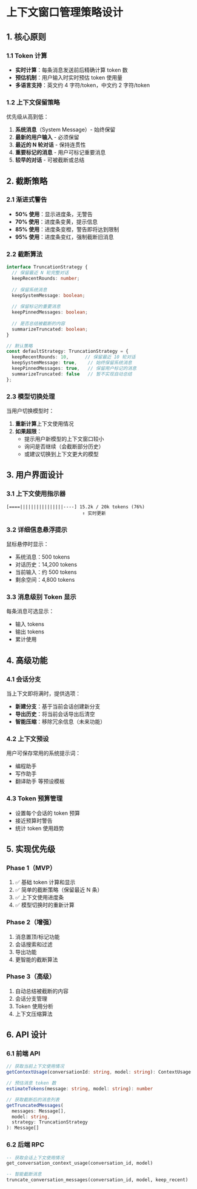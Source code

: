 # 上下文窗口管理策略设计

## 1. 核心原则

### 1.1 Token 计算
- **实时计算**：每条消息发送前后精确计算 token 数
- **预估机制**：用户输入时实时预估 token 使用量
- **多语言支持**：英文约 4 字符/token，中文约 2 字符/token

### 1.2 上下文保留策略
优先级从高到低：
1. **系统消息**（System Message）- 始终保留
2. **最新的用户输入** - 必须保留
3. **最近的 N 轮对话** - 保持连贯性
4. **重要标记的消息** - 用户可标记重要消息
5. **较早的对话** - 可被截断或总结

## 2. 截断策略

### 2.1 渐进式警告
- **50% 使用**：显示进度条，无警告
- **70% 使用**：进度条变黄，提示信息
- **85% 使用**：进度条变橙，警告即将达到限制
- **95% 使用**：进度条变红，强制截断旧消息

### 2.2 截断算法
```typescript
interface TruncationStrategy {
  // 保留最近 N 轮完整对话
  keepRecentRounds: number;
  
  // 保留系统消息
  keepSystemMessage: boolean;
  
  // 保留标记的重要消息
  keepPinnedMessages: boolean;
  
  // 是否总结被截断的内容
  summarizeTruncated: boolean;
}

// 默认策略
const defaultStrategy: TruncationStrategy = {
  keepRecentRounds: 10,      // 保留最近 10 轮对话
  keepSystemMessage: true,    // 始终保留系统消息
  keepPinnedMessages: true,   // 保留用户标记的消息
  summarizeTruncated: false   // 暂不实现自动总结
};
```

### 2.3 模型切换处理
当用户切换模型时：
1. **重新计算**上下文使用情况
2. **如果超限**：
   - 提示用户新模型的上下文窗口较小
   - 询问是否继续（会截断部分历史）
   - 或建议切换到上下文更大的模型

## 3. 用户界面设计

### 3.1 上下文使用指示器
```
[====||||||||||||||||----] 15.2k / 20k tokens (76%)
                            ↑ 实时更新
```

### 3.2 详细信息悬浮提示
鼠标悬停时显示：
- 系统消息：500 tokens
- 对话历史：14,200 tokens  
- 当前输入：约 500 tokens
- 剩余空间：4,800 tokens

### 3.3 消息级别 Token 显示
每条消息可选显示：
- 输入 tokens
- 输出 tokens
- 累计使用

## 4. 高级功能

### 4.1 会话分支
当上下文即将满时，提供选项：
- **新建分支**：基于当前会话创建新分支
- **导出历史**：将当前会话导出后清空
- **智能压缩**：移除冗余信息（未来功能）

### 4.2 上下文预设
用户可保存常用的系统提示词：
- 编程助手
- 写作助手
- 翻译助手
等预设模板

### 4.3 Token 预算管理
- 设置每个会话的 token 预算
- 接近预算时警告
- 统计 token 使用趋势

## 5. 实现优先级

### Phase 1（MVP）
1. ✅ 基础 token 计算和显示
2. ✅ 简单的截断策略（保留最近 N 条）
3. ✅ 上下文使用进度条
4. ✅ 模型切换时的重新计算

### Phase 2（增强）
1. 消息置顶/标记功能
2. 会话搜索和过滤
3. 导出功能
4. 更智能的截断算法

### Phase 3（高级）
1. 自动总结被截断的内容
2. 会话分支管理
3. Token 使用分析
4. 上下文压缩算法

## 6. API 设计

### 6.1 前端 API
```typescript
// 获取当前上下文使用情况
getContextUsage(conversationId: string, model: string): ContextUsage

// 预估消息 token 数
estimateTokens(message: string, model: string): number

// 获取截断后的消息列表
getTruncatedMessages(
  messages: Message[], 
  model: string, 
  strategy: TruncationStrategy
): Message[]
```

### 6.2 后端 RPC
```sql
-- 获取会话上下文使用情况
get_conversation_context_usage(conversation_id, model)

-- 智能截断消息
truncate_conversation_messages(conversation_id, model, keep_recent)
```